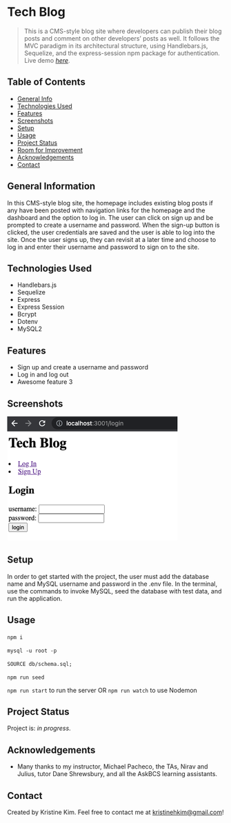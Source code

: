 # Tech Blog
> This is a CMS-style blog site where developers can publish their blog posts and comment on other developers’ posts as well.  It follows the MVC paradigm in its architectural structure, using Handlebars.js, Sequelize, and the express-session npm package for authentication.
> Live demo [_here_](https://limitless-sands-39073-6434661b69ef.herokuapp.com/). <!-- If you have the project hosted somewhere, include the link here. -->

## Table of Contents
* [General Info](#general-information)
* [Technologies Used](#technologies-used)
* [Features](#features)
* [Screenshots](#screenshots)
* [Setup](#setup)
* [Usage](#usage)
* [Project Status](#project-status)
* [Room for Improvement](#room-for-improvement)
* [Acknowledgements](#acknowledgements)
* [Contact](#contact)
<!-- * [License](#license) -->


## General Information
In this CMS-style blog site, the homepage includes existing blog posts if any have been posted with navigation links for the homepage and the dashboard and the option to log in.  The user can click on sign up and be prompted to create a username and password.  When the sign-up button is clicked, the user credentials are saved and the user is able to log into the site.  Once the user signs up, they can revisit at a later time and choose to log in and enter their username and password to sign on to the site.  
<!-- You don't have to answer all the questions - just the ones relevant to your project. -->


## Technologies Used
- Handlebars.js
- Sequelize
- Express
- Express Session
- Bcrypt
- Dotenv
- MySQL2


## Features
- Sign up and create a username and password
- Log in and log out
- Awesome feature 3


## Screenshots
![Example screenshot](./assets/techblog.png)
<!-- If you have screenshots you'd like to share, include them here. -->


## Setup
In order to get started with the project, the user must add the database name and MySQL username and password in the .env file.  In the terminal, use the commands to invoke MySQL, seed the database with test data, and run the application.


## Usage
`npm i`

`mysql -u root -p`

`SOURCE db/schema.sql;`

`npm run seed`

`npm run start` to run the server OR `npm run watch` to use Nodemon


## Project Status
Project is: _in progress_.


## Acknowledgements
- Many thanks to my instructor, Michael Pacheco, the TAs, Nirav and Julius, tutor Dane Shrewsbury, and all the AskBCS learning assistants.


## Contact
Created by Kristine Kim.  Feel free to contact me at kristinehkim@gmail.com!


<!-- Optional -->
<!-- ## License -->
<!-- This project is open source and available under the [... License](). -->

<!-- You don't have to include all sections - just the one's relevant to your project -->